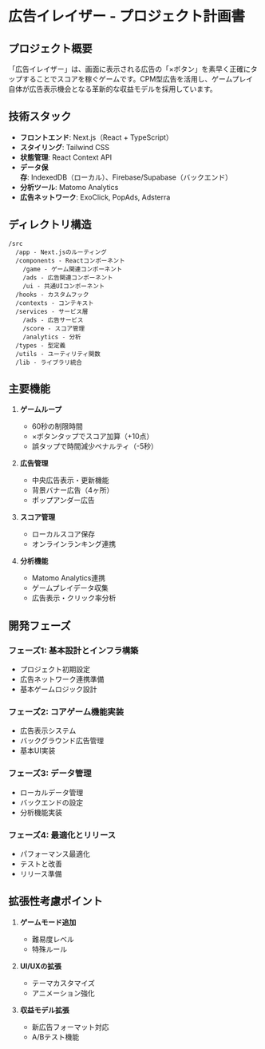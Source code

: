 # 広告イレイザー - プロジェクト計画書

## プロジェクト概要

「広告イレイザー」は、画面に表示される広告の「×ボタン」を素早く正確にタップすることでスコアを稼ぐゲームです。CPM型広告を活用し、ゲームプレイ自体が広告表示機会となる革新的な収益モデルを採用しています。

## 技術スタック

- **フロントエンド**: Next.js（React + TypeScript）
- **スタイリング**: Tailwind CSS
- **状態管理**: React Context API
- **データ保存**: IndexedDB（ローカル）、Firebase/Supabase（バックエンド）
- **分析ツール**: Matomo Analytics
- **広告ネットワーク**: ExoClick, PopAds, Adsterra

## ディレクトリ構造

```
/src
  /app - Next.jsのルーティング
  /components - Reactコンポーネント
    /game - ゲーム関連コンポーネント
    /ads - 広告関連コンポーネント
    /ui - 共通UIコンポーネント
  /hooks - カスタムフック
  /contexts - コンテキスト
  /services - サービス層
    /ads - 広告サービス
    /score - スコア管理
    /analytics - 分析
  /types - 型定義
  /utils - ユーティリティ関数
  /lib - ライブラリ統合
```

## 主要機能

1. **ゲームループ**
   - 60秒の制限時間
   - ×ボタンタップでスコア加算（+10点）
   - 誤タップで時間減少ペナルティ（-5秒）

2. **広告管理**
   - 中央広告表示・更新機能
   - 背景バナー広告（4ヶ所）
   - ポップアンダー広告

3. **スコア管理**
   - ローカルスコア保存
   - オンラインランキング連携

4. **分析機能**
   - Matomo Analytics連携
   - ゲームプレイデータ収集
   - 広告表示・クリック率分析

## 開発フェーズ

### フェーズ1: 基本設計とインフラ構築
- プロジェクト初期設定
- 広告ネットワーク連携準備
- 基本ゲームロジック設計

### フェーズ2: コアゲーム機能実装
- 広告表示システム
- バックグラウンド広告管理
- 基本UI実装

### フェーズ3: データ管理
- ローカルデータ管理
- バックエンドの設定
- 分析機能実装

### フェーズ4: 最適化とリリース
- パフォーマンス最適化
- テストと改善
- リリース準備

## 拡張性考慮ポイント

1. **ゲームモード追加**
   - 難易度レベル
   - 特殊ルール

2. **UI/UXの拡張**
   - テーマカスタマイズ
   - アニメーション強化

3. **収益モデル拡張**
   - 新広告フォーマット対応
   - A/Bテスト機能 